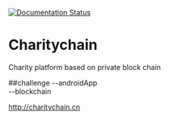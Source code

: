 
[![Documentation Status](https://readthedocs.org/projects/charitychain/badge/?version=latest)](https://charitychain.readthedocs.org/en/latest/)
# Charitychain
Charity platform based on private block chain

##challenge
--androidApp  
--blockchain  

http://charitychain.cn  
